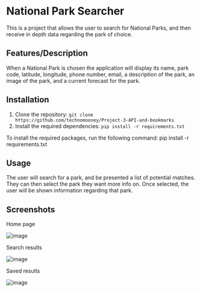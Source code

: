# National Park Searcher

This is a project that allows the user to search for National Parks, and then receive in depth data regarding the park of choice. 

## Features/Description

When a National Park is chosen the application will display its name, park code, latitude, longitude, phone number, email, 
a description of the park, an image of the park, and a current forecast for the park.

## Installation

1. Clone the repository: `git clone https://github.com/technomooney/Project-3-API-and-bookmarks`
2. Install the required dependencies: `pip install -r requirements.txt`

To install the required packages, run the following command:
pip install -r requirements.txt

## Usage

The user will search for a park, and be presented a list of potential matches. They can then select the park they want more info on.
Once selected, the user will be shown information regarding that park.

## Screenshots

Home page

![image](https://user-images.githubusercontent.com/111803746/228331364-44aafd0f-5d21-4c32-b48c-6916652aae15.png)

Search results

![image](https://user-images.githubusercontent.com/111803746/228331438-854fb299-d068-4c87-b7a6-d2b92b80e7cf.png)

Saved results

![image](https://user-images.githubusercontent.com/111803746/228331547-8788c2de-439c-40f4-9480-4bac82226c68.png)

